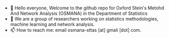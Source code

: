 - 👋 Hello everyone, Welcome to the github repo for Oxford Stein's Metohd And Network Analysis (OSMANA) in the Department of Statistics
- 👀 We are a group of researchers working on statistics methodologies, machine learning and network analysis. 
- 📫 How to reach me: email osmana-sttas [at] gmali [dot] com.

<!---
osmana-stats/osmana-stats is a ✨ special ✨ repository because its `README.md` (this file) appears on your GitHub profile.
You can click the Preview link to take a look at your changes.
--->
